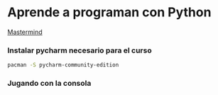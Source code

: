 # Aprende a programan con Python

[Mastermind](https://www.mastermind.ac/courses/take/iniciacion-python)

### Instalar pycharm necesario para el curso 
```bash
pacman -S pycharm-community-edition
```

### Jugando con la consola



